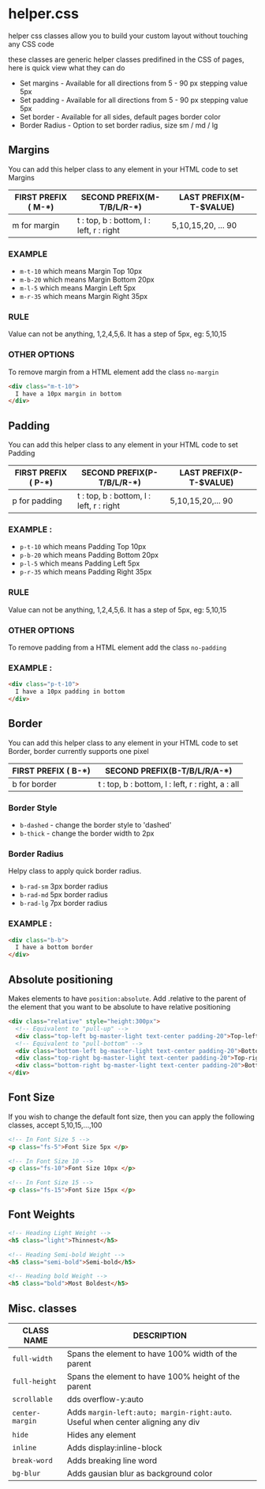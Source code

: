 helper.css
==========

helper css classes allow you to build your custom layout without touching any CSS code

these classes are generic helper classes predifined in the CSS of pages, here is quick view what they can do
  - Set margins - Available for all directions from 5 - 90 px stepping value 5px
  - Set padding - Available for all directions from 5 - 90 px stepping value 5px
  - Set border - Available for all sides, default pages border color
  - Border Radius - Option to set border radius, size sm / md / lg

## Margins

You can add this helper class to any element in your HTML code to set Margins

FIRST PREFIX ( M-*) | SECOND PREFIX(M-T/B/L/R-*) | LAST PREFIX(M-T-$VALUE)
|-------------------|-----------------------------|--------------------------|
m for margin |	t : top, b : bottom, l : left, r : right |	5,10,15,20, ... 90

### EXAMPLE
  - `m-t-10` which means Margin Top 10px
  - `m-b-20` which means Margin Bottom 20px
  - `m-l-5` which means Margin Left 5px
  - `m-r-35` which means Margin Right 35px

### RULE

Value can not be anything, 1,2,4,5,6. It has a step of 5px, eg: 5,10,15

### OTHER OPTIONS
To remove margin from a HTML element add the class `no-margin`

`````html
<div class="m-t-10">
  I have a 10px margin in bottom
</div>
`````

## Padding

You can add this helper class to any element in your HTML code to set Padding

FIRST PREFIX ( P-*) | SECOND PREFIX(P-T/B/L/R-*) |	LAST PREFIX(P-T-$VALUE)
|-------------------|-----------------------------|--------------------------|
p for padding |	t : top, b : bottom, l : left, r : right |	5,10,15,20,... 90

### EXAMPLE :

  - `p-t-10` which means Padding Top 10px
  - `p-b-20` which means Padding Bottom 20px
  - `p-l-5` which means Padding Left 5px
  - `p-r-35` which means Padding Right 35px

### RULE
Value can not be anything, 1,2,4,5,6. It has a step of 5px, eg: 5,10,15

### OTHER OPTIONS
To remove padding from a HTML element add the class `no-padding`

### EXAMPLE :

`````html
<div class="p-t-10">
  I have a 10px padding in bottom
</div>
`````

## Border

You can add this helper class to any element in your HTML code to set Border, border currently supports one pixel

FIRST PREFIX ( B-*)	| SECOND PREFIX(B-T/B/L/R/A-*)
|-------------------|-----------------------------|
b for border | t : top, b : bottom, l : left, r : right, a : all

### Border Style
  - `b-dashed` - change the border style to 'dashed'
  - `b-thick` - change the border width to 2px

### Border Radius

Helpy class to apply quick border radius.
  - `b-rad-sm` 3px border radius
  - `b-rad-md` 5px border radius
  - `b-rad-lg` 7px border radius

### EXAMPLE :

`````html
<div class="b-b">
  I have a bottom border
</div>
`````

## Absolute positioning

Makes elements to have `position:absolute`. Add .relative to the parent of the element
that you want to be absolute to have relative positioning

````html
<div class="relative" style="height:300px">
  <!-- Equivalent to "pull-up" -->
  <div class="top-left bg-master-light text-center padding-20">Top-left</div>
  <!-- Equivalent to "pull-bottom" -->
  <div class="bottom-left bg-master-light text-center padding-20">Bottom-left</div>
  <div class="top-right bg-master-light text-center padding-20">Top-right</div>
  <div class="bottom-right bg-master-light text-center padding-20">Bottom-right</div>
</div>
````

## Font Size

If you wish to change the default font size, then you can apply the following classes,
accept 5,10,15,...,100

`````html
<!-- In Font Size 5 -->
<p class="fs-5">Font Size 5px </p>

<!-- In Font Size 10 -->
<p class="fs-10">Font Size 10px </p>

<!-- In Font Size 15 -->
<p class="fs-15">Font Size 15px </p>
`````

## Font Weights

````html
<!-- Heading Light Weight -->
<h5 class="light">Thinnest</h5>

<!-- Heading Semi-bold Weight -->
<h5 class="semi-bold">Semi-bold</h5>

<!-- Heading bold Weight -->
<h5 class="bold">Most Boldest</h5>
````

## Misc. classes

CLASS NAME | DESCRIPTION
|----------|------------|
`full-width` | Spans the element to have 100% width of the parent
`full-height` | Spans the element to have 100% height of the parent
`scrollable` | dds overflow-y:auto
`center-margin` | Adds `margin-left:auto; margin-right:auto`. Useful when center aligning any div
`hide` | Hides any element
`inline` | Adds display:inline-block
`break-word`| Adds breaking line word
`bg-blur`| Adds gausian blur as background color
